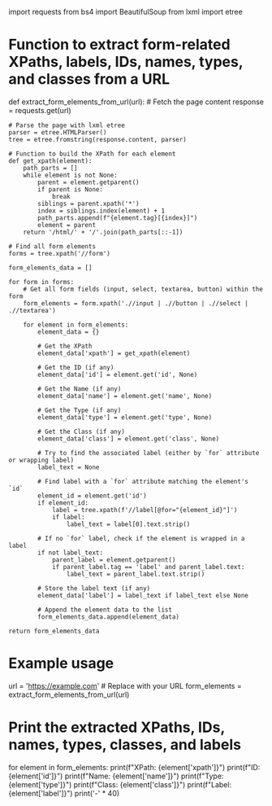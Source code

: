 import requests
from bs4 import BeautifulSoup
from lxml import etree

# Function to extract form-related XPaths, labels, IDs, names, types, and classes from a URL
def extract_form_elements_from_url(url):
    # Fetch the page content
    response = requests.get(url)
    
    # Parse the page with lxml etree
    parser = etree.HTMLParser()
    tree = etree.fromstring(response.content, parser)

    # Function to build the XPath for each element
    def get_xpath(element):
        path_parts = []
        while element is not None:
            parent = element.getparent()
            if parent is None:
                break
            siblings = parent.xpath('*')
            index = siblings.index(element) + 1
            path_parts.append(f"{element.tag}[{index}]")
            element = parent
        return '/html/' + '/'.join(path_parts[::-1])

    # Find all form elements
    forms = tree.xpath('//form')

    form_elements_data = []

    for form in forms:
        # Get all form fields (input, select, textarea, button) within the form
        form_elements = form.xpath('.//input | .//button | .//select | .//textarea')

        for element in form_elements:
            element_data = {}

            # Get the XPath
            element_data['xpath'] = get_xpath(element)

            # Get the ID (if any)
            element_data['id'] = element.get('id', None)

            # Get the Name (if any)
            element_data['name'] = element.get('name', None)

            # Get the Type (if any)
            element_data['type'] = element.get('type', None)

            # Get the Class (if any)
            element_data['class'] = element.get('class', None)

            # Try to find the associated label (either by `for` attribute or wrapping label)
            label_text = None

            # Find label with a `for` attribute matching the element's `id`
            element_id = element.get('id')
            if element_id:
                label = tree.xpath(f'//label[@for="{element_id}"]')
                if label:
                    label_text = label[0].text.strip()

            # If no `for` label, check if the element is wrapped in a label
            if not label_text:
                parent_label = element.getparent()
                if parent_label.tag == 'label' and parent_label.text:
                    label_text = parent_label.text.strip()

            # Store the label text (if any)
            element_data['label'] = label_text if label_text else None

            # Append the element data to the list
            form_elements_data.append(element_data)

    return form_elements_data

# Example usage
url = 'https://example.com'  # Replace with your URL
form_elements = extract_form_elements_from_url(url)

# Print the extracted XPaths, IDs, names, types, classes, and labels
for element in form_elements:
    print(f"XPath: {element['xpath']}")
    print(f"ID: {element['id']}")
    print(f"Name: {element['name']}")
    print(f"Type: {element['type']}")
    print(f"Class: {element['class']}")
    print(f"Label: {element['label']}")
    print('-' * 40)

